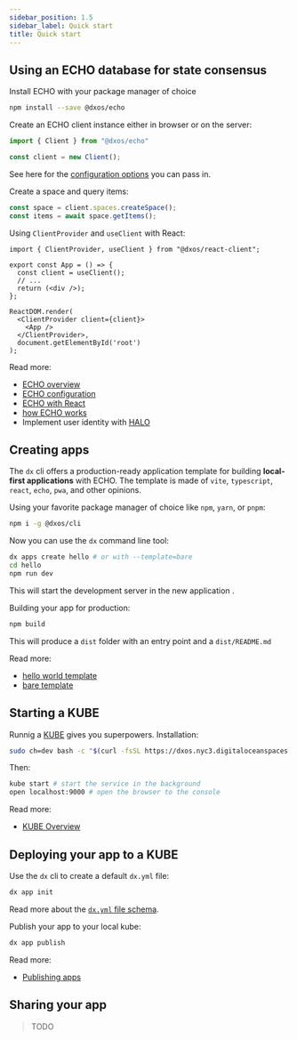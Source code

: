 ```yaml
---
sidebar_position: 1.5
sidebar_label: Quick start
title: Quick start
---
```

## Using an ECHO database for state consensus
Install ECHO with your package manager of choice
```bash
npm install --save @dxos/echo
```
Create an ECHO client instance either in browser or on the server:
```ts
import { Client } from "@dxos/echo"

const client = new Client();
```
See here for the [configuration options](/docs/echo/configuration) you can pass in.

Create a space and query items:
```ts
const space = client.spaces.createSpace();
const items = await space.getItems();
```

Using `ClientProvider` and `useClient` with React:
```tsx
import { ClientProvider, useClient } from "@dxos/react-client";

export const App = () => {
  const client = useClient();
  // ...
  return (<div />);
};

ReactDOM.render(
  <ClientProvider client={client}>
    <App />
  </ClientProvider>,
  document.getElementById('root')
);
```

Read more:
- [ECHO overview](/docs/echo/overview)
- [ECHO configuration](/docs/echo/configuration)
- [ECHO with React](/docs/echo/react)
- [how ECHO works](/docs/echo/how-echo-works)
- Implement user identity with [HALO](/docs/halo/overview)

## Creating apps
The `dx` cli offers a production-ready application template for building **local-first applications** with ECHO. The template is made of `vite`, `typescript`, `react`, `echo`, `pwa`, and other opinions. 

Using your favorite package manager of choice like `npm`, `yarn`, or `pnpm`:
```bash
npm i -g @dxos/cli 
```
Now you can use the `dx` command line tool:
```bash
dx apps create hello # or with --template=bare
cd hello
npm run dev
```
This will start the development server in the new application .

Building your app for production:
```bash
npm build
```
This will produce a `dist` folder with an entry point and a `dist/README.md`

Read more:
- [hello world template](https://)
- [bare template](https://)

## Starting a KUBE
Runnig a [KUBE](/docs/kube/overview) gives you superpowers. Installation:
```bash
sudo ch=dev bash -c "$(curl -fsSL https://dxos.nyc3.digitaloceanspaces.com/install.sh)"
```
Then:
```bash
kube start # start the service in the background
open localhost:9000 # open the browser to the console
```
Read more:
- [KUBE Overview](/docs/kube/overview)

## Deploying your app to a KUBE
Use the `dx` cli to create a default `dx.yml` file:
```bash
dx app init
```
Read more about the [`dx.yml` file schema](/docs/kube/dx-yml-file).

Publish your app to your local kube:
```bash
dx app publish
```
Read more:
- [Publishing apps](kube/publishing)

## Sharing your app
> TODO